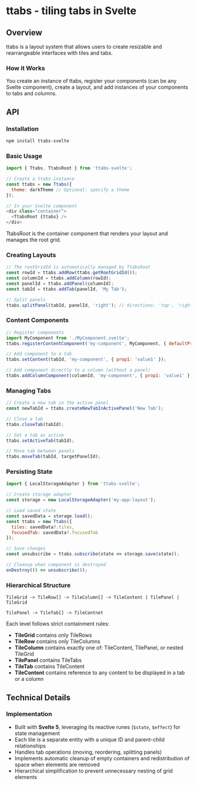 # ttabs - tiling tabs in Svelte

## Overview

ttabs is a layout system that allows users to create resizable and rearrangeable interfaces with tiles and tabs.

### How it Works

You create an instance of ttabs, register your components (can be any Svelte component), create a layout, and add instances of your components to tabs and columns.

## API

### Installation

```bash
npm install ttabs-svelte
```

### Basic Usage

```javascript
import { Ttabs, TtabsRoot } from 'ttabs-svelte';

// Create a ttabs instance
const ttabs = new Ttabs({
  theme: darkTheme // Optional: specify a theme
});

// In your Svelte component
<div class="container">
  <TtabsRoot {ttabs} />
</div>
```

TtabsRoot is the container component that renders your layout and manages the root grid.

### Creating Layouts

```javascript
// The rootGridId is automatically managed by TtabsRoot
const rowId = ttabs.addRow(ttabs.getRootGridId());
const columnId = ttabs.addColumn(rowId);
const panelId = ttabs.addPanel(columnId);
const tabId = ttabs.addTab(panelId, 'My Tab');

// Split panels
ttabs.splitPanel(tabId, panelId, 'right'); // directions: 'top', 'right', 'bottom', 'left'
```

### Content Components

```javascript
// Register components
import MyComponent from './MyComponent.svelte';
ttabs.registerContentComponent('my-component', MyComponent, { defaultProp: 'value' });

// Add component to a tab
ttabs.setContent(tabId, 'my-component', { prop1: 'value1' });

// Add component directly to a column (without a panel)
ttabs.addColumnComponent(columnId, 'my-component', { prop1: 'value1' });
```

### Managing Tabs

```javascript
// Create a new tab in the active panel
const newTabId = ttabs.createNewTabInActivePanel('New Tab');

// Close a tab
ttabs.closeTab(tabId);

// Set a tab as active
ttabs.setActiveTab(tabId);

// Move tab between panels
ttabs.moveTab(tabId, targetPanelId);
```

### Persisting State

```javascript
import { LocalStorageAdapter } from 'ttabs-svelte';

// Create storage adapter
const storage = new LocalStorageAdapter('my-app-layout');

// Load saved state
const savedData = storage.load();
const ttabs = new Ttabs({ 
  tiles: savedData?.tiles,
  focusedTab: savedData?.focusedTab
});

// Save changes
const unsubscribe = ttabs.subscribe(state => storage.save(state));

// Cleanup when component is destroyed
onDestroy(() => unsubscribe());
```

### Hierarchical Structure

```
TileGrid -> TileRow[] -> TileColumn[] -> TileContent | TilePanel | TileGrid

TilePanel -> TileTab[] -> TileContnet
```

Each level follows strict containment rules:
- **TileGrid** contains only TileRows
- **TileRow** contains only TileColumns 
- **TileColumn** contains exactly one of: TileContent, TilePanel, or nested TileGrid
- **TilePanel** contains TileTabs
- **TileTab** contains TileContent
- **TileContent** contains reference to any content to be displayed in a tab or a column

## Technical Details

### Implementation

- Built with **Svelte 5**, leveraging its reactive runes (`$state`, `$effect`) for state management
- Each tile is a separate entity with a unique ID and parent-child relationships
- Handles tab operations (moving, reordering, splitting panels)
- Implements automatic cleanup of empty containers and redistribution of space when elements are removed
- Hierarchical simplification to prevent unnecessary nesting of grid elements